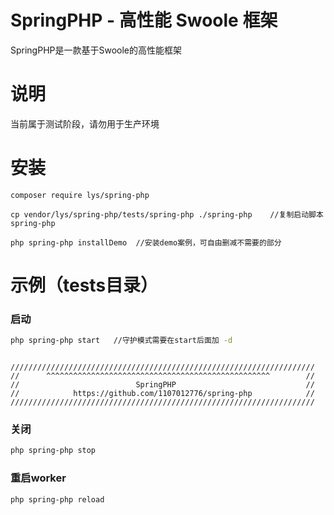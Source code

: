# SpringPHP - 高性能 Swoole 框架
SpringPHP是一款基于Swoole的高性能框架

# 说明
当前属于测试阶段，请勿用于生产环境

# 安装
```
composer require lys/spring-php

cp vendor/lys/spring-php/tests/spring-php ./spring-php    //复制启动脚本spring-php

php spring-php installDemo  //安装demo案例，可自由删减不需要的部分

```
# 示例（tests目录）

### 启动
```bash
php spring-php start   //守护模式需要在start后面加 -d
```
```

////////////////////////////////////////////////////////////////////
//      ^^^^^^^^^^^^^^^^^^^^^^^^^^^^^^^^^^^^^^^^^^^^^^^^^^        //
//                          SpringPHP                             //
//            https://github.com/1107012776/spring-php            //
////////////////////////////////////////////////////////////////////

```

### 关闭
```bash
php spring-php stop
```

### 重启worker
```bash
php spring-php reload
```


  

